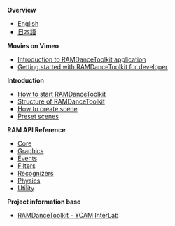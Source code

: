 **Overview**

- [English](Overview)
- [日本語](Overview_Jp)


**Movies on Vimeo**

- [Introduction to RAMDanceToolkit application](#)
- [Getting started with RAMDanceToolkit for developer](#)


**Introduction**
- [How to start RAMDanceToolkit](How-to-setup-RAMDanceToolkit)
- [Structure of RAMDanceToolkit](Structure-of-RAMDanceToolkit)
- [How to create scene](How-to-create-Scene)
- [Preset scenes](Preset-scenes)


**RAM API Reference**
- [Core](RAM-API-Reference-Core)
- [Graphics](RAM-API-Reference-Graphics)
- [Events](RAM-API-Reference-Events)
- [Filters](RAM-API-Reference-Filters)
- [Recognizers](RAM-API-Reference-Recognizers)
- [Physics](RAM-API-Reference-Physics)
- [Utility](RAM-API-Reference-Utility)


<!--
- [Abacus]()
- [BasicActor]()
- [BigBox]()
- [Chain]()
- [ColorGrid]()
- [Donuts]()
- [Expansion]()
- [FourPoints]()
- [Future]()
- [Graph]()
- [HastyChase]()
- [Helper]()
- [Kepler]()
- [Laban]()
- [Line]()
- [Monster]()
- [Notation]()
- [Particles]()
- [Ragdoll]()
- [SoundCube]()
- [Stamp]()
- [ThreePoints]()
- [UpsideDown]()
-->

**Project information base**

- [RAMDanceToolkit - YCAM InterLab](http://interlab.ycam.jp/en/)